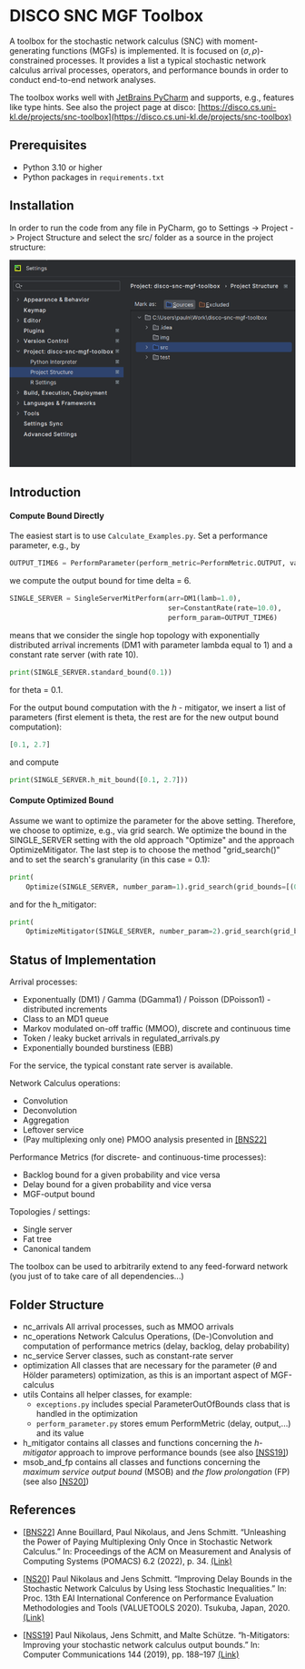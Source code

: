 # DISCO SNC MGF Toolbox

A toolbox for the stochastic network calculus (SNC) with moment-generating functions (MGFs) is implemented.
It is focused on $(\sigma, \rho)$-constrained processes.
It provides a list a typical stochastic network calculus arrival processes, operators, and performance bounds in order to conduct end-to-end network analyses.

The toolbox works well with [JetBrains PyCharm](https://www.jetbrains.com/pycharm/) and supports, e.g., features like type hints.
See also the project page at disco: [https://disco.cs.uni-kl.de/projects/snc-toolbox](https://disco.cs.uni-kl.de/projects/snc-toolbox)

## Prerequisites

- Python 3.10 or higher
- Python packages in `requirements.txt`

## Installation

In order to run the code from any file in PyCharm, go to Settings -> Project -> Project Structure and select the src/ folder as a source in the project structure:

![ProjectStructure](img/project_structure.png)

## Introduction

#### Compute Bound Directly

The easiest start is to use `Calculate_Examples.py`. Set a performance parameter, e.g., by

```python
OUTPUT_TIME6 = PerformParameter(perform_metric=PerformMetric.OUTPUT, value=6)
```

we compute the output bound for time delta = 6.

```python
SINGLE_SERVER = SingleServerMitPerform(arr=DM1(lamb=1.0),
                                       ser=ConstantRate(rate=10.0),
                                       perform_param=OUTPUT_TIME6)
```

means that we consider the single hop topology with exponentially distributed arrival increments (DM1 with parameter lambda equal to 1) and a constant rate server (with rate 10).

```python
print(SINGLE_SERVER.standard_bound(0.1))
```

for theta = 0.1.

For the output bound computation with the $h$ - mitigator, we insert a list of parameters (first element is theta, the rest are for the new output bound computation):

```python
[0.1, 2.7]
```

and compute

```python
print(SINGLE_SERVER.h_mit_bound([0.1, 2.7]))
```

#### Compute Optimized Bound

Assume we want to optimize the parameter for the above setting. Therefore, we choose to optimize, e.g., via grid search.
We optimize the bound in the SINGLE_SERVER setting with the old approach "Optimize" and the approach OptimizeMitigator. The last step is to choose the method "grid_search()" and to set the search's granularity (in this case = 0.1):

```python
print(
    Optimize(SINGLE_SERVER, number_param=1).grid_search(grid_bounds=[(0.1, 5.0)], delta=0.1))
```

and for the h_mitigator:

```python
print(
    OptimizeMitigator(SINGLE_SERVER, number_param=2).grid_search(grid_bounds=[(0.1, 5.0), (0.9, 8.0)], delta=0.1))
```

## Status of Implementation

Arrival processes:

- Exponentually (DM1) / Gamma (DGamma1) / Poisson (DPoisson1) -distributed increments
- Class to an MD1 queue
- Markov modulated on-off traffic (MMOO), discrete and continuous time
- Token / leaky bucket arrivals in regulated_arrivals.py
- Exponentially bounded burstiness (EBB)

For the service, the typical constant rate server is available.

Network Calculus operations:

- Convolution
- Deconvolution
- Aggregation
- Leftover service
- (Pay multiplexing only one) PMOO analysis presented in [[BNS22]](#references)

Performance Metrics (for discrete- and continuous-time processes):

- Backlog bound for a given probability and vice versa
- Delay bound for a given probability and vice versa
- MGF-output bound

Topologies / settings:

- Single server
- Fat tree
- Canonical tandem

The toolbox can be used to arbitrarily extend to any feed-forward network (you just of to take care of all dependencies...)

## Folder Structure

- nc_arrivals
  All arrival processes, such as MMOO arrivals
- nc_operations
  Network Calculus Operations, (De-)Convolution and computation of performance metrics (delay, backlog, delay probability)
- nc_service
  Server classes, such as constant-rate server
- optimization
  All classes that are necessary for the parameter ($\theta$ and Hölder parameters) optimization, as this is an important aspect of MGF-calculus
- utils
  Contains all helper classes, for example:
  - `exceptions.py` includes special ParameterOutOfBounds class that is handled in the optimization
  - `perform_parameter.py` stores emum PerformMetric (delay, output,...) and its value
- h_mitigator
  contains all classes and functions concerning the *$h$-mitigator* approach to improve performance bounds (see also [[NSS19]](#references))
- msob_and_fp
  contains all classes and functions concerning the *maximum service output bound* (MSOB) and *the flow prolongation* (FP) (see also [[NS20]](#references))

## References

- [[BNS22]](https://dl.acm.org/doi/10.1145/3530897) Anne Bouillard, Paul Nikolaus, and Jens Schmitt. 
“Unleashing the Power of Paying Multiplexing Only Once in Stochastic Network Calculus.” 
In: Proceedings of the ACM on Measurement and Analysis of Computing Systems (POMACS) 6.2 (2022), p. 34.
[(Link)](https://dl.acm.org/doi/10.1145/3530897)

- [[NS20]](https://dl.acm.org/doi/10.1145/3388831.3388848) Paul Nikolaus and Jens Schmitt. 
“Improving Delay Bounds in the Stochastic Network Calculus by Using less Stochastic Inequalities.” 
In: Proc. 13th EAI International Conference on Performance Evaluation Methodologies and Tools (VALUETOOLS 2020). Tsukuba, Japan, 2020.
[(Link)](https://dl.acm.org/doi/10.1145/3388831.3388848)

- [[NSS19]](https://www.sciencedirect.com/science/article/abs/pii/S0140366419303809?via%3Dihub) Paul Nikolaus, Jens Schmitt, and Malte Schütze. 
“h-Mitigators: Improving your stochastic network calculus output bounds.” 
In: Computer Communications 144 (2019), pp. 188–197
[(Link)](https://www.sciencedirect.com/science/article/abs/pii/S0140366419303809?via%3Dihub)
